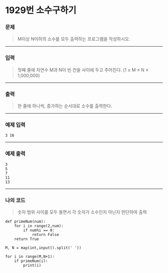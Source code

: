 # 1929번 소수구하기
### 문제
> M이상 N이하의 소수를 모두 출력하는 프로그램을 작성하시오.
---
### 입력
> 첫째 줄에 자연수 M과 N이 빈 칸을 사이에 두고 주어진다. (1 ≤ M ≤ N ≤ 1,000,000)
---
### 출력
> 한 줄에 하나씩, 증가하는 순서대로 소수를 출력한다.
---
### 예제 입력
```
3 16
```
---
### 예제 출력
```
3
5
7
11
13
```
---
### 나의 코드
> 숫자 범위 사이를 모두 돌면서 각 숫자가 소수인지 아닌지 판단하여 출력

```
def primeNum(num):
    for i in range(2,num):
        if num%i == 0:
            return False
    return True

M, N = map(int,input().split(' '))

for i in range(M,N+1):
    if primeNum(i):
        print(i)
```
